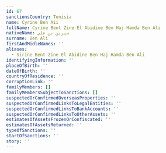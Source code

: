 ```yaml
---
id: 67
sanctionsCountry: Tunisia
name: Cyrine Ben Aii
fullName: Cyrine Bent Zine El Abidine Ben Haj Hamda Ben Ali
nativeName: سيرين بن علي
surname: Ben Ali
firstAndMidleNames: ''
aliases:
  - Sirine Bent Zine El Abidine Ben Haj Hamda Ben Ali
identifyingInformation: ''
placeOfBirth: ''
dateOfBirth: ''
countryOfResidence: ''
corruptionLink: ''
familyMembers: []
familyMembersSubjectToSanctions: []
suspectedOrConfirmedOverseasProperties: ''
suspectedOrConfirmedLinksToLegalEntities: ''
suspectedOrConfirmedLinksToBankAccounts: ''
suspectedOrConfirmedLinksToOtherAssets: ''
estimatesOfAssetsFrozenOrConfiscated: ''
estimatesOfAssetsReturned: ''
typeOfSanctions: ''
startOfSanctions: ''
story: ''
---
```

